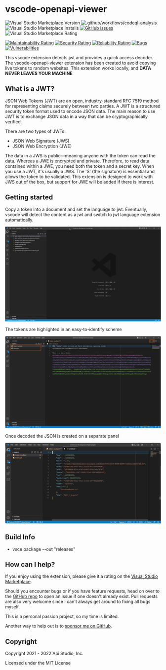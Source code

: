 # vscode-openapi-viewer

![Visual Studio Marketplace Version](https://img.shields.io/visual-studio-marketplace/v/AndrewButson.vscode-openapi-viewer)
![.github/workflows/codeql-analysis](https://github.com/arbs-io/vscode-openapi-viewer/actions/workflows/codeql-analysis.yml/badge.svg)
![Visual Studio Marketplace Installs](https://img.shields.io/visual-studio-marketplace/i/AndrewButson.vscode-openapi-viewer)
[![GitHub issues](https://img.shields.io/github/issues/arbs-io/vscode-openapi-viewer.svg)](https://github.com/arbs-io/vscode-openapi-viewer/issues)
![Visual Studio Marketplace Rating](https://img.shields.io/visual-studio-marketplace/r/AndrewButson.vscode-openapi-viewer)

[![Maintainability Rating](https://sonarcloud.io/api/project_badges/measure?project=arbs-io_vscode-openapi-viewer&metric=sqale_rating)](https://sonarcloud.io/summary/new_code?id=arbs-io_vscode-openapi-viewer)
[![Security Rating](https://sonarcloud.io/api/project_badges/measure?project=arbs-io_vscode-openapi-viewer&metric=security_rating)](https://sonarcloud.io/summary/new_code?id=arbs-io_vscode-openapi-viewer)
[![Reliability Rating](https://sonarcloud.io/api/project_badges/measure?project=arbs-io_vscode-openapi-viewer&metric=reliability_rating)](https://sonarcloud.io/summary/new_code?id=arbs-io_vscode-openapi-viewer)
[![Bugs](https://sonarcloud.io/api/project_badges/measure?project=arbs-io_vscode-openapi-viewer&metric=bugs)](https://sonarcloud.io/summary/new_code?id=arbs-io_vscode-openapi-viewer)
[![Vulnerabilities](https://sonarcloud.io/api/project_badges/measure?project=arbs-io_vscode-openapi-viewer&metric=vulnerabilities)](https://sonarcloud.io/summary/new_code?id=arbs-io_vscode-openapi-viewer)

This vscode extension detects jwt and provides a quick access decoder. The vscode-openapi-viewer extension has been created to avoid copying live tokens to random websites. This extension works locally, and **DATA NEVER LEAVES YOUR MACHINE**

## What is a JWT?

JSON Web Tokens (JWT) are an open, industry-standard RFC 7519 method for representing claims securely between two parties. A JWT is a structured security token format used to encode JSON data. The main reason to use JWT is to exchange JSON data in a way that can be cryptographically verified.

There are two types of JWTs:

- JSON Web Signature (JWS)
- JSON Web Encryption (JWE)

The data in a JWS is public—meaning anyone with the token can read the data. Whereas a JWE is encrypted and private. Therefore, to read data contained within a JWE, you need both the token and a secret key. When you use a JWT, it's usually a JWS. The 'S' (the signature) is essential and allows the token to be validated. This extension is designed to work with JWS out of the box, but support for JWE will be added if there is interest.

## Getting started

Copy a token into a document and set the language to jwt. Eventually, vscode will detect the content as a jwt and switch to jwt language extension automatically.

![vscode-openapi-viewer.gif](images/vscode-openapi-viewer.gif)

The tokens are highlighted in an easy-to-identify scheme

![token-raw.png](images/token-raw.png)

Once decoded the JSON is created on a separate panel

![token-decoded.png](images/token-decoded.png)

## Build Info

- vsce package --out "releases"

## **How can I help?**

If you enjoy using the extension, please give it a rating on the [Visual Studio Marketplace](https://marketplace.visualstudio.com/items?itemName=AndrewButson.vscode-openapi-viewer).

Should you encounter bugs or if you have feature requests, head on over to the [GitHub repo](https://github.com/arbs-io/vscode-openapi-viewer) to open an issue if one doesn't already exist.
Pull requests are also very welcome since I can't always get around to fixing all bugs myself.

This is a personal passion project, so my time is limited.

Another way to help out is to [sponsor me on GitHub](https://github.com/sponsors/arbs-io).

## **Copyright**

Copyright 2021 - 2022 Api Studio, Inc.

Licensed under the MIT License
